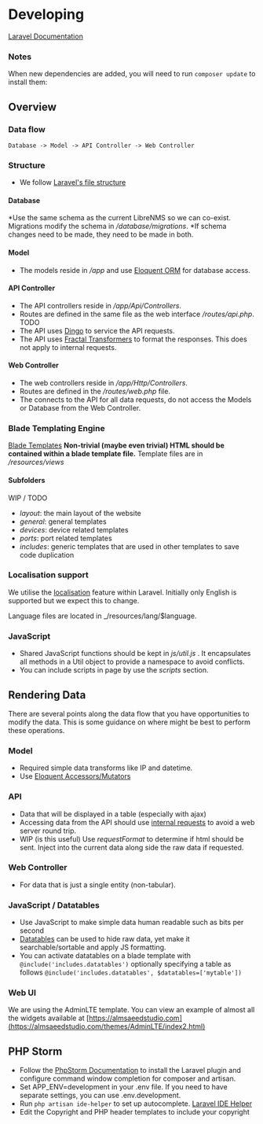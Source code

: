 Developing
==========


[Laravel Documentation](https://laravel.com/docs)

### Notes
When new dependencies are added, you will need to run `composer update` to install them:


Overview
--------

### Data flow
```
Database -> Model -> API Controller -> Web Controller
```


### Structure
* We follow [Laravel's file structure](https://laravel.com/docs/structure)


#### Database
*Use the same schema as the current LibreNMS so we can co-exist.  Migrations modify the schema in _/database/migrations_.
*If schema changes need to be made, they need to be made in both.

#### Model
* The models reside in _/app_ and use [Eloquent ORM](https://laravel.com/docs/eloquent) for database access.

#### API Controller
* The API controllers reside in _/app/Api/Controllers_.
* Routes are defined in the same file as the web interface _/routes/api.php_. TODO
* The API uses [Dingo](https://github.com/dingo/api/wiki) to service the API requests.
* The API uses [Fractal Transformers](http://fractal.thephpleague.com/transformers/) to format the responses.  This does not apply to internal requests.

#### Web Controller
* The web controllers reside in _/app/Http/Controllers_.
* Routes are defined in the _/routes/web.php_ file.
* The connects to the API for all data requests, do not access the Models or Database from the Web Controller.

### Blade Templating Engine
[Blade Templates](https://laravel.com/docs/blade)
__Non-trivial (maybe even trivial) HTML should be contained within a blade template file.__
Template files are in _/resources/views_
#### Subfolders
WIP / TODO
* _layout_: the main layout of the website
* _general_: general templates
* _devices_: device related templates
* _ports_: port related templates
* _includes_: generic templates that are used in other templates to save code duplication

### Localisation support
We utilise the [localisation](https://laravel.com/docs/localization) feature within Laravel. Initially only English is supported but we expect this to change.

Language files are located in _/resources/lang/$language.

### JavaScript
* Shared JavaScript functions should be kept in _js/util.js_ .  It encapsulates all methods in a Util object to provide a namespace to avoid conflicts.
* You can include scripts in page by use the _scripts_ section.


Rendering Data
--------------
There are several points along the data flow that you have opportunities to modify the data.
This is some guidance on where might be best to perform these operations.


### Model
* Required simple data transforms like IP and datetime.
* Use [Eloquent Accessors/Mutators](https://laravel.com/docs/eloquent-mutators#accessors-and-mutators)

### API
* Data that will be displayed in a table (especially with ajax)
* Accessing data from the API should use [internal requests](https://github.com/dingo/api/wiki/Internal-Requests) to avoid a web server round trip.
* WIP (is this useful) Use _requestFormat_ to determine if html should be sent. Inject into the current data along side the raw data if requested.

### Web Controller
* For data that is just a single entity (non-tabular).


### JavaScript / Datatables
* Use JavaScript to make simple data human readable such as bits per second
* [Datatables](https://www.datatables.net/manual/index) can be used to hide raw data, yet make it searchable/sortable and apply JS formatting.
* You can activate datatables on a blade template with `@include('includes.datatables')`  optionally specifying a table as follows `@include('includes.datatables', $datatables=['mytable'])`


### Web UI
We are using the AdminLTE template.
You can view an example of almost all the widgets available at [https://almsaeedstudio.com](https://almsaeedstudio.com/themes/AdminLTE/index2.html)

PHP Storm
---------

* Follow the [PhpStorm Documentation](https://confluence.jetbrains.com/display/PhpStorm/Laravel+Development+using+PhpStorm) to install the Laravel plugin and configure command window completion for composer and artisan.
* Set APP_ENV=development in your .env file. If you need to have separate settings, you can use .env.development.
* Run `php artisan ide-helper` to set up autocomplete. [Laravel IDE Helper](https://github.com/barryvdh/laravel-ide-helper)
* Edit the Copyright and PHP header templates to include your copyright
